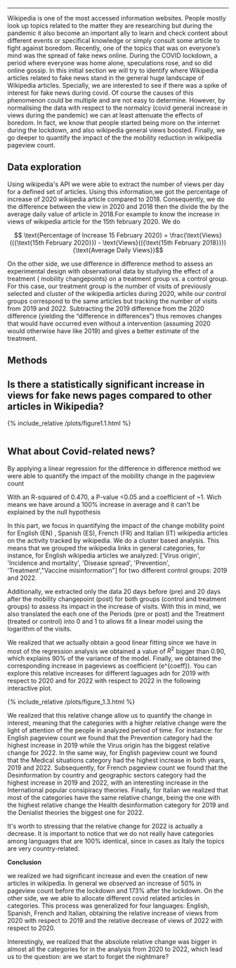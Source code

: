
---

Wikipedia is one of the most accessed information websites. People mostly look up topics related to the matter they are researching but during the pandemic it also become an important ally to learn and check content about different events or specifical knowledge or simply consult some article to fight against boredom. Recently, one of the topics that was on everyone’s mind was the spread of fake news online. During the COVID lockdown, a period where everyone was home alone, speculations rose, and so did online gossip. In this initial section we will try to identify where Wikipedia articles related to fake news stand in the general huge landscape of Wikipedia articles. Specially, we are interested to see if there was a spike of interest for fake news during covid. Of course the causes of this phenomenon could be multiple and are not easy to determine. However, by normalising the data with respect to the normalcy (covid general increase in views during the pandemic) we can at least attenuate the effects of boredom. In fact, we know that people started being more on the internet during the lockdown, and also wikipedia general views boosted. Finally, we go deeper to quantify the impact of the the mobility reduction in wikipedia pageview count. 

## Data exploration
Using wikipedia's API we were able to extract the number of views per day for a defined set of articles. Using this information,we got the percentage of increase of 2020 wikipedia article compared to 2018. Consequently, we do the difference between the view in 2020 and 2018 then the divide the by the average daily value of article in 2018.For example to know the increase in views of wikipedia article for the 15th february 2020. We do

$$ \text{Percentage of Increase 15 February 2020} = \frac{\text{Views}(({\text{15th February 2020}}) - \text{Views}(({\text{15th February 2018}})}{\text{Average Daily Views}}$$


On the other side, we use difference in difference method to assess an experimental design with observational data by studying the effect of a treatment ( mobility changepoints) on a treatment group vs. a control group. For this case, our treatment group is the number of visits of previously selected and cluster of the wikipedia articles during 2020, while our control groups correspond to the same articles but tracking the number of visits from 2019 and 2022. Subtracting the 2019 difference from the 2020 difference (yielding the “difference in differences”) thus removes changes that would have occurred even without a intervention (assuming 2020 would otherwise have like 2019) and gives a better estimate of the treatment.  





## Methods


## Is there a statistically significant increase in views for fake news pages compared to other articles in Wikipedia?









{% include_relative /plots/figure1.1.html %}


<div class="image">
                        <img src="{{ site.baseurl }}/blog/1_pie_charts.jpg" alt="" />
                             

</div>


## What about Covid-related news?










By applying a linear regression for the difference in difference method we were able to quantify the impact of the mobility change in the pageview count 

With an R-squared of 0.470, a P-value <0.05 and a coefficient of ~1. Wich means we have around a 100% increase in average and it can't be explained by the null hypothesis

In this part, we focus in quantifying the impact of the change mobility point for English (EN) , Spanish (ES), French (FR) and Italian (IT) wikipedia articles on the activity tracked by wikipedia. We do a cluster based analysis. This means that we grouped the wikipedia links in general categories, for instance, for English wikipedia articles we analyzed: ['Virus origin', 'Incidence and mortality', 'Disease spread', 'Prevention', 'Treatment',"Vaccine misinformation"] for two different control groups: 2019 and 2022.

Additionally, we extracted only the data 20 days before (pre) and 20 days after the mobility changepoint (post) for both groups (control and treatment groups) to assess its impact in the increase of visits. With this in mind, we also translated the each one of the Periods (pre or post) and the Treatment (treated or control) into 0 and 1 to allows fit a linear model using the logarithm of the visits.

We realized that we actually obtain a good linear fitting since we have in most of the regression analysis we obtained a value of $R^2$ bigger than 0.90, which explains 90% of the variance of the model. Finally, we obtained the corresponding increase in pageviews as coefficient (e^{coeff}). You can explore this relative increases for different laguages adn for 2019 with respect to 2020 and for 2022 with respect to 2022 in the following interactive plot. 

{% include_relative /plots/figure_1.3.html %}

We realized that this relative change allow us to quantify the change in interest, meaning that the categories with a higher relative change were the light of attention of the people in analyzed period of time. For instance: for English pageview count we found that the Prevention category had the highest increase in 2019 while the Virus origin has the biggest relative change for 2022. In the same way, for English pageview count we found that the Medical situations category had the highest increase in both years, 2019 and 2022. Subsequently,  for French pageview count we found that the Desinformation by country and geographic sectors category had the highest increase in 2019 and 2022, with an interesting increase in the International popular consipiracy theories. Finally, for Italian we realized that most of the categories have the same relative change, being the one with the highest relative change the Health desinformation category for 2019 and the Denialist theories the biggest one for 2022.

It's worth to stressing that the relative change for 2022 is actually a decrease. It is important to notice that we do not really have categories among languages that are 100% identical, since in cases as Italy the topics are very country-related.
<script src="{{ site.baseurl }}/assets/script.js"></script>


**Conclusion**

we realized we had significant increase and even the creation of new articles in wikipedia. In general we observed an increase of 50% in pageview count before the lockdown and 173% after the lockdown. 
On the other side, we we able to allocate different covid related articles in categories. This process was generalized for four languages: English, Spanish, French and Italian, obtaining the relative increase of views from 2020 with respect to 2019 and the relative decrease of views of 2022 with respect to 2020. 

Interestingly, we realized that the absolute relative change was bigger in almost all the categories for in the analysis from 2020 to 2022, which lead us to the question: are we start to forget the nightmare?





